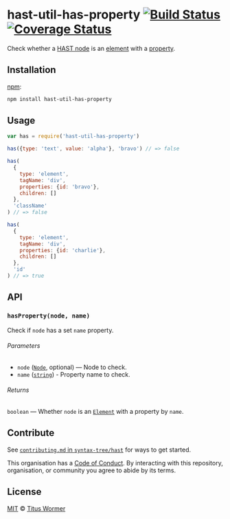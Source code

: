 # hast-util-has-property [![Build Status][build-badge]][build-page] [![Coverage Status][coverage-badge]][coverage-page]

Check whether a [HAST node][hast] is an [element][] with a [property][].

## Installation

[npm][]:

```bash
npm install hast-util-has-property
```

## Usage

```javascript
var has = require('hast-util-has-property')

has({type: 'text', value: 'alpha'}, 'bravo') // => false

has(
  {
    type: 'element',
    tagName: 'div',
    properties: {id: 'bravo'},
    children: []
  },
  'className'
) // => false

has(
  {
    type: 'element',
    tagName: 'div',
    properties: {id: 'charlie'},
    children: []
  },
  'id'
) // => true
```

## API

### `hasProperty(node, name)`

Check if `node` has a set `name` property.

###### Parameters

*   `node` ([`Node`][node], optional) — Node to check.
*   `name` ([`string`][property]) - Property name to check.

###### Returns

`boolean` — Whether `node` is an [`Element`][element] with a property
by `name`.

## Contribute

See [`contributing.md` in `syntax-tree/hast`][contributing] for ways to get
started.

This organisation has a [Code of Conduct][coc].  By interacting with this
repository, organisation, or community you agree to abide by its terms.

## License

[MIT][license] © [Titus Wormer][author]

<!-- Definition -->

[build-badge]: https://img.shields.io/travis/syntax-tree/hast-util-has-property.svg

[build-page]: https://travis-ci.org/syntax-tree/hast-util-has-property

[coverage-badge]: https://img.shields.io/codecov/c/github/syntax-tree/hast-util-has-property.svg

[coverage-page]: https://codecov.io/github/syntax-tree/hast-util-has-property?branch=master

[npm]: https://docs.npmjs.com/cli/install

[license]: license

[author]: https://wooorm.com

[hast]: https://github.com/syntax-tree/hast

[node]: https://github.com/syntax-tree/unist#node

[element]: https://github.com/syntax-tree/hast#element

[property]: https://github.com/syntax-tree/hast#property-names

[contributing]: https://github.com/syntax-tree/hast/blob/master/contributing.md

[coc]: https://github.com/syntax-tree/hast/blob/master/code-of-conduct.md
